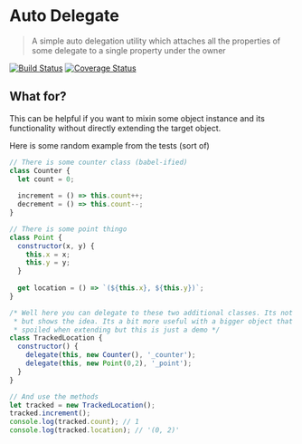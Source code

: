 # Auto Delegate

> A simple auto delegation utility which attaches all the properties of some delegate to a single property under the owner

[![Build Status](https://travis-ci.org/lteacher/auto-delegate.svg?branch=master)](https://travis-ci.org/lteacher/auto-delegate)
[![Coverage Status](https://coveralls.io/repos/github/lteacher/auto-delegate/badge.svg?branch=master)](https://coveralls.io/github/lteacher/auto-delegate?branch=master)
## What for?

This can be helpful if you want to mixin some object instance and its functionality without directly extending the target object.

Here is some random example from the tests (sort of)

```javascript
// There is some counter class (babel-ified)
class Counter {
  let count = 0;
  
  increment = () => this.count++;
  decrement = () => this.count--;
}

// There is some point thingo
class Point {
  constructor(x, y) {
    this.x = x;
    this.y = y;
  }
  
  get location = () => `(${this.x}, ${this.y})`;
}

/* Well here you can delegate to these two additional classes. Its not an amazing example 
 * but shows the idea. Its a bit more useful with a bigger object that also has its state 
 * spoiled when extending but this is just a demo */
class TrackedLocation {
  constructor() {
    delegate(this, new Counter(), '_counter');
    delegate(this, new Point(0,2), '_point');
  }
}

// And use the methods
let tracked = new TrackedLocation();
tracked.increment();
console.log(tracked.count); // 1
console.log(tracked.location); // '(0, 2)'
```
